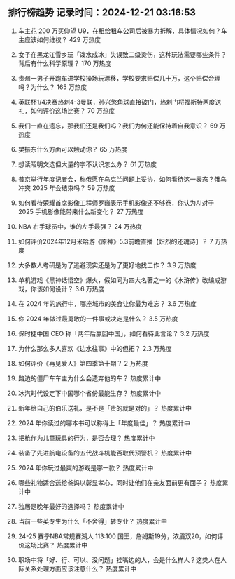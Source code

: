 
## 排行榜趋势 记录时间：2024-12-21 03:16:53
  
  1. 车主花 200 万买仰望 U9，在租给租车公司后被暴力拆解，具体情况如何？车主应该如何维权？ 429 万热度
    
  2. 女子在黑龙江雪乡玩「泼水成冰」失误致二级烫伤，这种玩法需要哪些条件？背后有什么科学原理？ 170 万热度
    
  3. 贵州一男子开跑车进学校操场玩漂移，学校要求赔偿几十万，这个赔偿合理吗？为什么？ 165 万热度
    
  4. 英联杯1/4决赛热刺4-3曼联，孙兴慜角球直接破门，热刺门将福斯特两度送礼，如何评价这场比赛？ 70 万热度
    
  5. 我们一直在遗忘，那我们还是我们吗？我们为何还能保持着自我意识？ 69 万热度
    
  6. 樊振东什么方面可以触动你？ 65 万热度
    
  7. 想读昭明文选但大量的字不认识怎么办？ 61 万热度
    
  8. 普京举行年度记者会，称俄愿在乌克兰问题上妥协，如何看待这一表态？俄乌冲突 2025 年会结束吗？ 59 万热度
    
  9. 如何看待荣耀首席影像工程师罗巍表示手机影像还不够卷，你认为AI对于2025 手机影像能带来什么新变化？ 27 万热度
    
  10. NBA 右手球员中，谁的左手最强？ 24 万热度
    
  11. 如何评价2024年12月米哈游《原神》5.3前瞻直播【炽烈的还魂诗】？ 7 万热度
    
  12. 大多数人考研是为了逃避现实还是为了更好地找工作？ 3.9 万热度
    
  13. 单机游戏《黑神话悟空》爆火，假如同为四大名著之一的《水浒传》改编成游戏，你该如何设计？ 3.6 万热度
    
  14. 在 2024 年的旅行中，哪座城市的美食让你最为难忘？ 3.6 万热度
    
  15. 你 2024 年做过最勇敢的一件事或决定是什么？ 3.5 万热度
    
  16. 保时捷中国 CEO 称「两年后赢回中国」，如何看待此言论？ 3.2 万热度
    
  17. 为什么那么多人喜欢《边水往事》中的但拓？ 2.3 万热度
    
  18. 如何评价《再见爱人》第四季第十期？ 2 万热度
    
  19. 路边的僵尸车车主为什么会遗弃他的车？ 热度累计中
    
  20. 冰汽时代设定下中国哪个省份最能生存？ 热度累计中
    
  21. 新年给自己的伯乐送礼，是不是「贵的就是对的」？ 热度累计中
    
  22. 2024 年你读过的哪本书可以称得上「年度最佳」？ 热度累计中
    
  23. 把枪作为儿童玩具的行为，是否合理？ 热度累计中
    
  24. 装备了先进航电设备的五代战斗机能否取代预警机？ 热度累计中
    
  25. 2024 年你玩过最爽的游戏是哪一款？ 热度累计中
    
  26. 哪些礼物适合送给爸妈以彰显孝心，同时让他们在亲友面前更有面子？ 热度累计中
    
  27. 独居是晚年最好的选择吗？ 热度累计中
    
  28. 当前一些英专生为什么「不舍得」转专业？ 热度累计中
    
  29. 24-25 赛季NBA常规赛湖人 113:100 国王，詹姆斯19分，浓眉双20，如何评价这场比赛？ 热度累计中
    
  30. 职场中将「好、行、可以、没问题」挂嘴边的人，会是什么样人？这类人在人际关系处理方面应该注意什么？ 热度累计中
    
